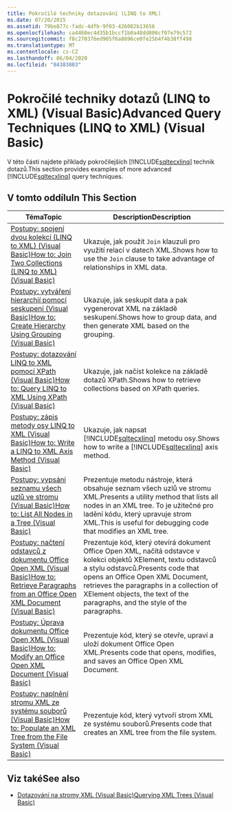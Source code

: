 ```yaml
---
title: Pokročilé techniky dotazování (LINQ to XML)
ms.date: 07/20/2015
ms.assetid: 79be877c-fadc-4dfb-9f03-426082b13656
ms.openlocfilehash: ca4460ec4d35b1bccf1b0a48dd806cf07e79c572
ms.sourcegitcommit: f8c270376ed905f6a8896ce0fe25b4f4b38ff498
ms.translationtype: MT
ms.contentlocale: cs-CZ
ms.lasthandoff: 06/04/2020
ms.locfileid: "84383803"
---
```

# <a name="advanced-query-techniques-linq-to-xml-visual-basic"></a><span data-ttu-id="48a7c-102">Pokročilé techniky dotazů (LINQ to XML) (Visual Basic)</span><span class="sxs-lookup"><span data-stu-id="48a7c-102">Advanced Query Techniques (LINQ to XML) (Visual Basic)</span></span>
<span data-ttu-id="48a7c-103">V této části najdete příklady pokročilejších [!INCLUDE[sqltecxlinq](~/includes/sqltecxlinq-md.md)] technik dotazů.</span><span class="sxs-lookup"><span data-stu-id="48a7c-103">This section provides examples of more advanced [!INCLUDE[sqltecxlinq](~/includes/sqltecxlinq-md.md)] query techniques.</span></span>  
  
## <a name="in-this-section"></a><span data-ttu-id="48a7c-104">V tomto oddílu</span><span class="sxs-lookup"><span data-stu-id="48a7c-104">In This Section</span></span>  
  
|<span data-ttu-id="48a7c-105">Téma</span><span class="sxs-lookup"><span data-stu-id="48a7c-105">Topic</span></span>|<span data-ttu-id="48a7c-106">Description</span><span class="sxs-lookup"><span data-stu-id="48a7c-106">Description</span></span>|  
|-----------|-----------------|  
|[<span data-ttu-id="48a7c-107">Postupy: spojení dvou kolekcí (LINQ to XML) (Visual Basic)</span><span class="sxs-lookup"><span data-stu-id="48a7c-107">How to: Join Two Collections (LINQ to XML) (Visual Basic)</span></span>](how-to-join-two-collections-linq-to-xml.md)|<span data-ttu-id="48a7c-108">Ukazuje, jak použít `Join` klauzuli pro využití relací v datech XML.</span><span class="sxs-lookup"><span data-stu-id="48a7c-108">Shows how to use the `Join` clause to take advantage of relationships in XML data.</span></span>|  
|[<span data-ttu-id="48a7c-109">Postupy: vytváření hierarchií pomocí seskupení (Visual Basic)</span><span class="sxs-lookup"><span data-stu-id="48a7c-109">How to: Create Hierarchy Using Grouping (Visual Basic)</span></span>](how-to-create-hierarchy-using-grouping.md)|<span data-ttu-id="48a7c-110">Ukazuje, jak seskupit data a pak vygenerovat XML na základě seskupení.</span><span class="sxs-lookup"><span data-stu-id="48a7c-110">Shows how to group data, and then generate XML based on the grouping.</span></span>|  
|[<span data-ttu-id="48a7c-111">Postupy: dotazování LINQ to XML pomocí XPath (Visual Basic)</span><span class="sxs-lookup"><span data-stu-id="48a7c-111">How to: Query LINQ to XML Using XPath (Visual Basic)</span></span>](how-to-query-linq-to-xml-using-xpath.md)|<span data-ttu-id="48a7c-112">Ukazuje, jak načíst kolekce na základě dotazů XPath.</span><span class="sxs-lookup"><span data-stu-id="48a7c-112">Shows how to retrieve collections based on XPath queries.</span></span>|  
|[<span data-ttu-id="48a7c-113">Postupy: zápis metody osy LINQ to XML (Visual Basic)</span><span class="sxs-lookup"><span data-stu-id="48a7c-113">How to: Write a LINQ to XML Axis Method (Visual Basic)</span></span>](how-to-write-a-linq-to-xml-axis-method.md)|<span data-ttu-id="48a7c-114">Ukazuje, jak napsat [!INCLUDE[sqltecxlinq](~/includes/sqltecxlinq-md.md)] metodu osy.</span><span class="sxs-lookup"><span data-stu-id="48a7c-114">Shows how to write a [!INCLUDE[sqltecxlinq](~/includes/sqltecxlinq-md.md)] axis method.</span></span>|  
|[<span data-ttu-id="48a7c-115">Postupy: vypsání seznamu všech uzlů ve stromu (Visual Basic)</span><span class="sxs-lookup"><span data-stu-id="48a7c-115">How to: List All Nodes in a Tree (Visual Basic)</span></span>](how-to-list-all-nodes-in-a-tree.md)|<span data-ttu-id="48a7c-116">Prezentuje metodu nástroje, která obsahuje seznam všech uzlů ve stromu XML.</span><span class="sxs-lookup"><span data-stu-id="48a7c-116">Presents a utility method that lists all nodes in an XML tree.</span></span> <span data-ttu-id="48a7c-117">To je užitečné pro ladění kódu, který upravuje strom XML.</span><span class="sxs-lookup"><span data-stu-id="48a7c-117">This is useful for debugging code that modifies an XML tree.</span></span>|  
|[<span data-ttu-id="48a7c-118">Postupy: načtení odstavců z dokumentu Office Open XML (Visual Basic)</span><span class="sxs-lookup"><span data-stu-id="48a7c-118">How to: Retrieve Paragraphs from an Office Open XML Document (Visual Basic)</span></span>](how-to-retrieve-paragraphs-from-an-office-open-xml-document.md)|<span data-ttu-id="48a7c-119">Prezentuje kód, který otevírá dokument Office Open XML, načítá odstavce v kolekci objektů XElement, textu odstavců a stylu odstavců.</span><span class="sxs-lookup"><span data-stu-id="48a7c-119">Presents code that opens an Office Open XML Document, retrieves the paragraphs in a collection of XElement objects, the text of the paragraphs, and the style of the paragraphs.</span></span>|  
|[<span data-ttu-id="48a7c-120">Postupy: Úprava dokumentu Office Open XML (Visual Basic)</span><span class="sxs-lookup"><span data-stu-id="48a7c-120">How to: Modify an Office Open XML Document (Visual Basic)</span></span>](how-to-modify-an-office-open-xml-document.md)|<span data-ttu-id="48a7c-121">Prezentuje kód, který se otevře, upraví a uloží dokument Office Open XML.</span><span class="sxs-lookup"><span data-stu-id="48a7c-121">Presents code that opens, modifies, and saves an Office Open XML Document.</span></span>|  
|[<span data-ttu-id="48a7c-122">Postupy: naplnění stromu XML ze systému souborů (Visual Basic)</span><span class="sxs-lookup"><span data-stu-id="48a7c-122">How to: Populate an XML Tree from the File System (Visual Basic)</span></span>](how-to-populate-an-xml-tree-from-the-file-system.md)|<span data-ttu-id="48a7c-123">Prezentuje kód, který vytvoří strom XML ze systému souborů.</span><span class="sxs-lookup"><span data-stu-id="48a7c-123">Presents code that creates an XML tree from the file system.</span></span>|  
  
## <a name="see-also"></a><span data-ttu-id="48a7c-124">Viz také</span><span class="sxs-lookup"><span data-stu-id="48a7c-124">See also</span></span>

- [<span data-ttu-id="48a7c-125">Dotazování na stromy XML (Visual Basic)</span><span class="sxs-lookup"><span data-stu-id="48a7c-125">Querying XML Trees (Visual Basic)</span></span>](querying-xml-trees.md)
